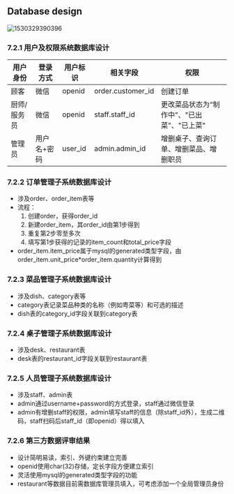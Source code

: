 ## Database design

![1530329390396](/tmp/1530329390396.png)

### 7.2.1 用户及权限系统数据库设计

| 用户身份    | 登录方式    | 用户标识 | 相关字段          | 权限                                       |
| ----------- | ----------- | -------- | ----------------- | ------------------------------------------ |
| 顾客        | 微信        | openid   | order.customer_id | 创建订单                                   |
| 厨师/服务员 | 微信        | openid   | staff.staff_id    | 更改菜品状态为“制作中”、"已出菜"、"已上菜" |
| 管理员      | 用户名+密码 | user_id  | admin.admin_id    | 增删桌子、查询订单、增删菜品、增删职员     |



### 7.2.2 订单管理子系统数据库设计

- 涉及order、order_item表等
- 流程：
  1. 创建order，获得order_id
  2. 新建order_item，其order_id由第1步得到
  3. 重复第2步零至多次
  4. 填写第1步获得的记录的item_count和total_price字段
- order_item.item_price属于mysql的generated类型字段，由order_item.unit_price*order_item.quantity计算得到

### 7.2.3 菜品管理子系统数据库设计

- 涉及dish、category表等
- category表记录菜品种类的名称（例如粤菜等）和可选的描述
- dish表的category_id字段关联到category表

### 7.2.4 桌子管理子系统数据库设计

- 涉及desk、restaurant表
- desk表的restaurant_id字段关联到restaurant表

### 7.2.5 人员管理子系统数据库设计

- 涉及staff、admin表
- admin通过username+password的方式登录，staff通过微信登录
- admin有增删staff的权限，admin填写staff的信息（除staff_id外），生成二维码，staff扫码后staff_id（即openid）得以填入

### 7.2.6 第三方数据评审结果

- 设计简明易读，索引、外键约束建立完善
- openid使用char(32)存储，定长字段方便建立索引
- 灵活使用mysql的generated类型字段的功能
- restaurant等数据目前需数据库管理员填入，可考虑添加一个全局管理员身份

